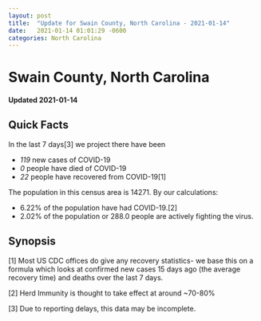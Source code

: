 ```yaml
---
layout: post
title:  "Update for Swain County, North Carolina - 2021-01-14"
date:   2021-01-14 01:01:29 -0600
categories: North Carolina
---
```


# Swain County, North Carolina
#### Updated 2021-01-14

## Quick Facts

In the last 7 days[3] we project there have been
- *119* new cases of COVID-19
- *0* people have died of COVID-19
- *22* people have recovered from COVID-19[1]

The population in this census area is 14271. By our calculations:
- 6.22% of the population have had COVID-19.[2]
- 2.02% of the population or 288.0 people are actively fighting the virus.

## Synopsis




[1] Most US CDC offices do give any recovery statistics- we base this on a formula which looks at confirmed new cases
15 days ago (the average recovery time) and deaths over the last 7 days.

[2] Herd Immunity is thought to take effect at around ~70-80%

[3] Due to reporting delays, this data may be incomplete.
 
    